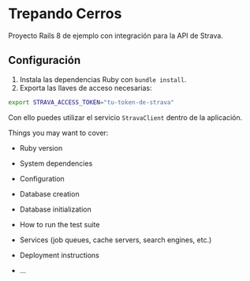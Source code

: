 
# Trepando Cerros

Proyecto Rails 8 de ejemplo con integración para la API de Strava.

## Configuración

1. Instala las dependencias Ruby con `bundle install`.
2. Exporta las llaves de acceso necesarias:

```bash
export STRAVA_ACCESS_TOKEN="tu-token-de-strava"
```
Con ello puedes utilizar el servicio `StravaClient` dentro de la aplicación.

Things you may want to cover:

* Ruby version

* System dependencies

* Configuration

* Database creation

* Database initialization

* How to run the test suite

* Services (job queues, cache servers, search engines, etc.)

* Deployment instructions

* ...
